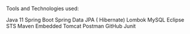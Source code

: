 Tools and Technologies used:

Java 11
Spring Boot
Spring Data JPA ( Hibernate)
Lombok
MySQL
Eclipse STS
Maven
Embedded Tomcat
Postman
GitHub
Junit
